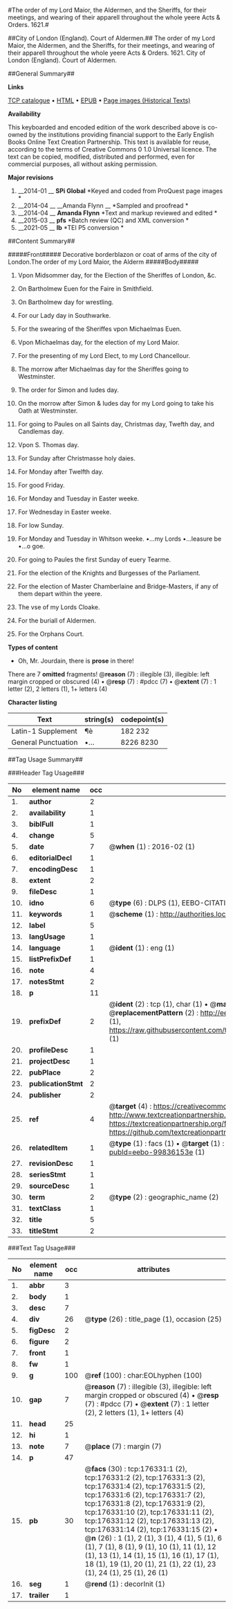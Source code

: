 #The order of my Lord Maior, the Aldermen, and the Sheriffs, for their meetings, and wearing of their apparell throughout the whole yeere Acts & Orders. 1621.#

##City of London (England). Court of Aldermen.##
The order of my Lord Maior, the Aldermen, and the Sheriffs, for their meetings, and wearing of their apparell throughout the whole yeere
Acts & Orders. 1621.
City of London (England). Court of Aldermen.

##General Summary##

**Links**

[TCP catalogue](http://www.ota.ox.ac.uk/tcp/)  • 
[HTML](http://tei.it.ox.ac.uk/tcp/Texts-HTML/free/B14/B14576.html)  • 
[EPUB](http://tei.it.ox.ac.uk/tcp/Texts-EPUB/free/B14/B14576.epub) • 
[Page images (Historical Texts)](https://historicaltexts.jisc.ac.uk/eebo-99836153e)

**Availability**

This keyboarded and encoded edition of the work described above is co-owned by the
    institutions providing financial support to the Early English Books Online Text Creation
    Partnership. This text is available for reuse, according to the terms of  Creative Commons 0 1.0 Universal
    licence. The text can be copied, modified, distributed and performed, even for commercial
    purposes, all without asking permission.

**Major revisions**

1. __2014-01 __ __SPi Global__ *Keyed and coded from ProQuest page images *
1. __2014-04 __ __Amanda Flynn __ *Sampled and proofread *
1. __2014-04 __ __Amanda Flynn__ *Text and markup reviewed and edited *
1. __2015-03 __ __pfs__ *Batch review (QC) and XML conversion *
1. __2021-05 __ __lb__ *TEI P5 conversion *

##Content Summary##

#####Front#####
Decorative borderblazon or coat of arms of the city of London.The order of my Lord Maior, the Alderm
#####Body#####

1. Vpon Midsommer day, for the Election of the Sheriffes of London, &c.

1. On Bartholmew Euen for the Faire in Smithfield.

1. On Bartholmew day for wrestling.

1. For our Lady day in Southwarke.

1. For the swearing of the Sheriffes vpon Michaelmas Euen.

1. Vpon Michaelmas day, for the election of my Lord Maior.

1. For the presenting of my Lord Elect, to my Lord Chancellour.

1. The morrow after Michaelmas day for the Sheriffes going to Westminster.

1. The order for Simon and Iudes day.

1. On the morrow after Simon & Iudes day for my Lord going to take his Oath at Westminster.

1. For going to Paules on all Saints day, Christmas day, Twefth day, and Candlemas day.

1. Vpon S. Thomas day.

1. For Sunday after Christmasse holy daies.

1. For Monday after Twelfth day.

1. For good Friday.

1. For Monday and Tuesday in Easter weeke.

1. For Wednesday in Easter weeke.

1. For low Sunday.

1. For Monday and Tuesday in Whitson weeke.
•…my Lords •…leasure be •…o goe.

1. For going to Paules the first Sunday of euery Tearme.

1. For the election of the Knights and Burgesses of the Parliament.

1. For the election of Master Chamberlaine and Bridge-Masters, if any of them depart within the yeere.

1. The vse of my Lords Cloake.

1. For the buriall of Aldermen.

1. For the Orphans Court.

**Types of content**

  * Oh, Mr. Jourdain, there is **prose** in there!

There are 7 **omitted** fragments! 
 @__reason__ (7) : illegible (3), illegible: left margin cropped or obscured (4)  •  @__resp__ (7) : #pdcc (7)  •  @__extent__ (7) : 1 letter (2), 2 letters (1), 1+ letters (4)

**Character listing**


|Text|string(s)|codepoint(s)|
|---|---|---|
|Latin-1 Supplement|¶è|182 232|
|General Punctuation|•…|8226 8230|

##Tag Usage Summary##

###Header Tag Usage###

|No|element name|occ|attributes|
|---|---|---|---|
|1.|__author__|2||
|2.|__availability__|1||
|3.|__biblFull__|1||
|4.|__change__|5||
|5.|__date__|7| @__when__ (1) : 2016-02 (1)|
|6.|__editorialDecl__|1||
|7.|__encodingDesc__|1||
|8.|__extent__|2||
|9.|__fileDesc__|1||
|10.|__idno__|6| @__type__ (6) : DLPS (1), EEBO-CITATION (1), VID (1), EEBO-PROQUEST (1), STC (2)|
|11.|__keywords__|1| @__scheme__ (1) : http://authorities.loc.gov/ (1)|
|12.|__label__|5||
|13.|__langUsage__|1||
|14.|__language__|1| @__ident__ (1) : eng (1)|
|15.|__listPrefixDef__|1||
|16.|__note__|4||
|17.|__notesStmt__|2||
|18.|__p__|11||
|19.|__prefixDef__|2| @__ident__ (2) : tcp (1), char (1)  •  @__matchPattern__ (2) : ([0-9\-]+):([0-9IVX]+) (1), (.+) (1)  •  @__replacementPattern__ (2) : http://eebo.chadwyck.com/downloadtiff?vid=$1&page=$2 (1), https://raw.githubusercontent.com/textcreationpartnership/Texts/master/tcpchars.xml#$1 (1)|
|20.|__profileDesc__|1||
|21.|__projectDesc__|1||
|22.|__pubPlace__|2||
|23.|__publicationStmt__|2||
|24.|__publisher__|2||
|25.|__ref__|4| @__target__ (4) : https://creativecommons.org/publicdomain/zero/1.0/ (1), http://www.textcreationpartnership.org/docs/. (1), https://textcreationpartnership.org/faq/#faq05 (1), https://github.com/textcreationpartnership (1)|
|26.|__relatedItem__|1| @__type__ (1) : facs (1)  •  @__target__ (1) : https://data.historicaltexts.jisc.ac.uk/view?pubId=eebo-99836153e (1)|
|27.|__revisionDesc__|1||
|28.|__seriesStmt__|1||
|29.|__sourceDesc__|1||
|30.|__term__|2| @__type__ (2) : geographic_name (2)|
|31.|__textClass__|1||
|32.|__title__|5||
|33.|__titleStmt__|2||


###Text Tag Usage###

|No|element name|occ|attributes|
|---|---|---|---|
|1.|__abbr__|3||
|2.|__body__|1||
|3.|__desc__|7||
|4.|__div__|26| @__type__ (26) : title_page (1), occasion (25)|
|5.|__figDesc__|2||
|6.|__figure__|2||
|7.|__front__|1||
|8.|__fw__|1||
|9.|__g__|100| @__ref__ (100) : char:EOLhyphen (100)|
|10.|__gap__|7| @__reason__ (7) : illegible (3), illegible: left margin cropped or obscured (4)  •  @__resp__ (7) : #pdcc (7)  •  @__extent__ (7) : 1 letter (2), 2 letters (1), 1+ letters (4)|
|11.|__head__|25||
|12.|__hi__|1||
|13.|__note__|7| @__place__ (7) : margin (7)|
|14.|__p__|47||
|15.|__pb__|30| @__facs__ (30) : tcp:176331:1 (2), tcp:176331:2 (2), tcp:176331:3 (2), tcp:176331:4 (2), tcp:176331:5 (2), tcp:176331:6 (2), tcp:176331:7 (2), tcp:176331:8 (2), tcp:176331:9 (2), tcp:176331:10 (2), tcp:176331:11 (2), tcp:176331:12 (2), tcp:176331:13 (2), tcp:176331:14 (2), tcp:176331:15 (2)  •  @__n__ (26) : 1 (1), 2 (1), 3 (1), 4 (1), 5 (1), 6 (1), 7 (1), 8 (1), 9 (1), 10 (1), 11 (1), 12 (1), 13 (1), 14 (1), 15 (1), 16 (1), 17 (1), 18 (1), 19 (1), 20 (1), 21 (1), 22 (1), 23 (1), 24 (1), 25 (1), 26 (1)|
|16.|__seg__|1| @__rend__ (1) : decorInit (1)|
|17.|__trailer__|1||
